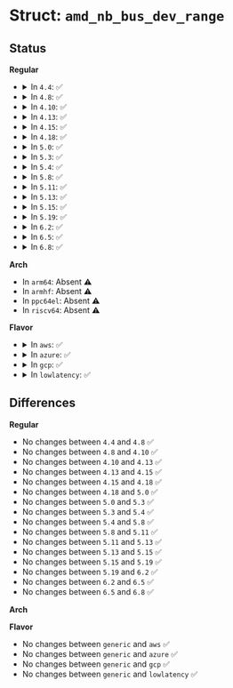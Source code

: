 # Struct: <code>amd_nb_bus_dev_range</code>

## Status
<b>Regular</b>
<ul>
<li>
<details>
<summary>In <code>4.4</code>: ✅</summary>

```c
struct amd_nb_bus_dev_range {
    u8 bus;
    u8 dev_base;
    u8 dev_limit;
};
```
</details>
</li>
<li>
<details>
<summary>In <code>4.8</code>: ✅</summary>

```c
struct amd_nb_bus_dev_range {
    u8 bus;
    u8 dev_base;
    u8 dev_limit;
};
```
</details>
</li>
<li>
<details>
<summary>In <code>4.10</code>: ✅</summary>

```c
struct amd_nb_bus_dev_range {
    u8 bus;
    u8 dev_base;
    u8 dev_limit;
};
```
</details>
</li>
<li>
<details>
<summary>In <code>4.13</code>: ✅</summary>

```c
struct amd_nb_bus_dev_range {
    u8 bus;
    u8 dev_base;
    u8 dev_limit;
};
```
</details>
</li>
<li>
<details>
<summary>In <code>4.15</code>: ✅</summary>

```c
struct amd_nb_bus_dev_range {
    u8 bus;
    u8 dev_base;
    u8 dev_limit;
};
```
</details>
</li>
<li>
<details>
<summary>In <code>4.18</code>: ✅</summary>

```c
struct amd_nb_bus_dev_range {
    u8 bus;
    u8 dev_base;
    u8 dev_limit;
};
```
</details>
</li>
<li>
<details>
<summary>In <code>5.0</code>: ✅</summary>

```c
struct amd_nb_bus_dev_range {
    u8 bus;
    u8 dev_base;
    u8 dev_limit;
};
```
</details>
</li>
<li>
<details>
<summary>In <code>5.3</code>: ✅</summary>

```c
struct amd_nb_bus_dev_range {
    u8 bus;
    u8 dev_base;
    u8 dev_limit;
};
```
</details>
</li>
<li>
<details>
<summary>In <code>5.4</code>: ✅</summary>

```c
struct amd_nb_bus_dev_range {
    u8 bus;
    u8 dev_base;
    u8 dev_limit;
};
```
</details>
</li>
<li>
<details>
<summary>In <code>5.8</code>: ✅</summary>

```c
struct amd_nb_bus_dev_range {
    u8 bus;
    u8 dev_base;
    u8 dev_limit;
};
```
</details>
</li>
<li>
<details>
<summary>In <code>5.11</code>: ✅</summary>

```c
struct amd_nb_bus_dev_range {
    u8 bus;
    u8 dev_base;
    u8 dev_limit;
};
```
</details>
</li>
<li>
<details>
<summary>In <code>5.13</code>: ✅</summary>

```c
struct amd_nb_bus_dev_range {
    u8 bus;
    u8 dev_base;
    u8 dev_limit;
};
```
</details>
</li>
<li>
<details>
<summary>In <code>5.15</code>: ✅</summary>

```c
struct amd_nb_bus_dev_range {
    u8 bus;
    u8 dev_base;
    u8 dev_limit;
};
```
</details>
</li>
<li>
<details>
<summary>In <code>5.19</code>: ✅</summary>

```c
struct amd_nb_bus_dev_range {
    u8 bus;
    u8 dev_base;
    u8 dev_limit;
};
```
</details>
</li>
<li>
<details>
<summary>In <code>6.2</code>: ✅</summary>

```c
struct amd_nb_bus_dev_range {
    u8 bus;
    u8 dev_base;
    u8 dev_limit;
};
```
</details>
</li>
<li>
<details>
<summary>In <code>6.5</code>: ✅</summary>

```c
struct amd_nb_bus_dev_range {
    u8 bus;
    u8 dev_base;
    u8 dev_limit;
};
```
</details>
</li>
<li>
<details>
<summary>In <code>6.8</code>: ✅</summary>

```c
struct amd_nb_bus_dev_range {
    u8 bus;
    u8 dev_base;
    u8 dev_limit;
};
```
</details>
</li>
</ul>
<b>Arch</b>
<ul>
<li>
In <code>arm64</code>: Absent ⚠️
</li>
<li>
In <code>armhf</code>: Absent ⚠️
</li>
<li>
In <code>ppc64el</code>: Absent ⚠️
</li>
<li>
In <code>riscv64</code>: Absent ⚠️
</li>
</ul>
<b>Flavor</b>
<ul>
<li>
<details>
<summary>In <code>aws</code>: ✅</summary>

```c
struct amd_nb_bus_dev_range {
    u8 bus;
    u8 dev_base;
    u8 dev_limit;
};
```
</details>
</li>
<li>
<details>
<summary>In <code>azure</code>: ✅</summary>

```c
struct amd_nb_bus_dev_range {
    u8 bus;
    u8 dev_base;
    u8 dev_limit;
};
```
</details>
</li>
<li>
<details>
<summary>In <code>gcp</code>: ✅</summary>

```c
struct amd_nb_bus_dev_range {
    u8 bus;
    u8 dev_base;
    u8 dev_limit;
};
```
</details>
</li>
<li>
<details>
<summary>In <code>lowlatency</code>: ✅</summary>

```c
struct amd_nb_bus_dev_range {
    u8 bus;
    u8 dev_base;
    u8 dev_limit;
};
```
</details>
</li>
</ul>

## Differences
<b>Regular</b>
<ul>
<li>
No changes between <code>4.4</code> and <code>4.8</code> ✅
</li>
<li>
No changes between <code>4.8</code> and <code>4.10</code> ✅
</li>
<li>
No changes between <code>4.10</code> and <code>4.13</code> ✅
</li>
<li>
No changes between <code>4.13</code> and <code>4.15</code> ✅
</li>
<li>
No changes between <code>4.15</code> and <code>4.18</code> ✅
</li>
<li>
No changes between <code>4.18</code> and <code>5.0</code> ✅
</li>
<li>
No changes between <code>5.0</code> and <code>5.3</code> ✅
</li>
<li>
No changes between <code>5.3</code> and <code>5.4</code> ✅
</li>
<li>
No changes between <code>5.4</code> and <code>5.8</code> ✅
</li>
<li>
No changes between <code>5.8</code> and <code>5.11</code> ✅
</li>
<li>
No changes between <code>5.11</code> and <code>5.13</code> ✅
</li>
<li>
No changes between <code>5.13</code> and <code>5.15</code> ✅
</li>
<li>
No changes between <code>5.15</code> and <code>5.19</code> ✅
</li>
<li>
No changes between <code>5.19</code> and <code>6.2</code> ✅
</li>
<li>
No changes between <code>6.2</code> and <code>6.5</code> ✅
</li>
<li>
No changes between <code>6.5</code> and <code>6.8</code> ✅
</li>
</ul>
<b>Arch</b>
<ul>
</ul>
<b>Flavor</b>
<ul>
<li>
No changes between <code>generic</code> and <code>aws</code> ✅
</li>
<li>
No changes between <code>generic</code> and <code>azure</code> ✅
</li>
<li>
No changes between <code>generic</code> and <code>gcp</code> ✅
</li>
<li>
No changes between <code>generic</code> and <code>lowlatency</code> ✅
</li>
</ul>
